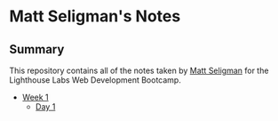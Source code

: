 # Matt Seligman's Notes

## Summary 

This repository contains all of the notes taken by [Matt Seligman](https://github.com/MattSeligman) for the Lighthouse Labs Web Development Bootcamp.

* [Week 1](/Week_1)
  * [Day 1](/Week_1/Day_1)